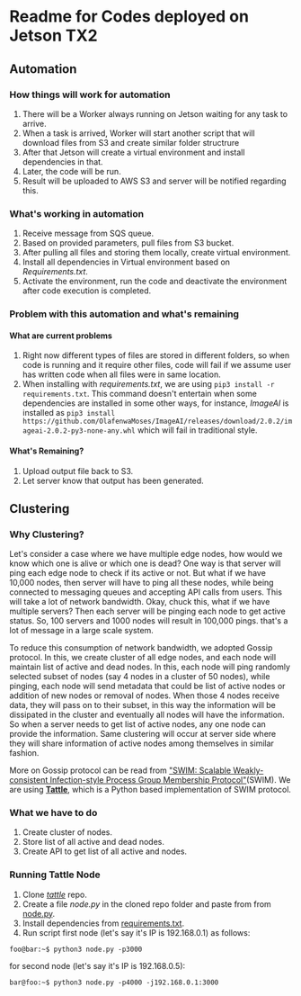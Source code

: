 # Readme for Codes deployed on Jetson TX2

## Automation
### How things will work for automation
1. There will be a Worker always running on Jetson waiting for any task to arrive.  
2. When a task is arrived, Worker will start another script that will download files from S3 and create similar folder structrure  
3. After that Jetson will create a virtual environment and install dependencies in that.  
4. Later, the code will be run.  
5. Result will be uploaded to AWS S3 and server will be notified regarding this.  

### What's working in automation
1. Receive message from SQS queue.
2. Based on provided parameters, pull files from S3 bucket.  
3. After pulling all files and storing them locally, create virtual environment.  
4. Install all dependencies in Virtual environment based on _Requirements.txt_.  
5. Activate the environment, run the code and deactivate the environment after code execution is completed.  

### Problem with this automation and what's remaining
#### What are current problems
1. Right now different types of files are stored in different folders, so when code is running and it require other files, code will fail if we assume user has written code when all files were in same location.  
2. When installing with _requirements.txt_, we are using `pip3 install -r requirements.txt`. This command doesn't entertain when some dependencies are installed in some other ways, for instance, _ImageAI_ is installed as `pip3 install https://github.com/OlafenwaMoses/ImageAI/releases/download/2.0.2/imageai-2.0.2-py3-none-any.whl` which will fail in traditional style.  
#### What's Remaining?
1. Upload output file back to S3.  
2. Let server know that output has been generated.  

## Clustering
### Why Clustering?
Let's consider a case where we have multiple edge nodes, how would we know which one is alive or which one is dead? One way is that server will ping each edge node to check if its active or not. But what if we have 10,000 nodes, then server will have to ping all these nodes, while being connected to messaging queues and accepting API calls from users. This will take a lot of network bandwidth. Okay, chuck this, what if we have multiple servers? Then each server will be pinging each node to get active status. So, 100 servers and 1000 nodes will result in 100,000 pings. that's a lot of message in a large scale system.  

To reduce this consumption of network bandwidth, we adopted Gossip protocol. In this, we create cluster of all edge nodes, and each node will maintain list of active and dead nodes. In this, each node will ping randomly selected subset of nodes (say 4 nodes in a cluster of 50 nodes), while pinging, each node will send metadata that could be list of active nodes or addition of new nodes or removal of nodes. When those 4 nodes receive data, they will pass on to their subset, in this way the information will be dissipated in the cluster and eventually all nodes will have the information. So when a server needs to get list of active nodes, any one node can provide the information. Same clustering will occur at server side where they will share information of active nodes among themselves in similar fashion.  

More on Gossip protocol can be read from [ "SWIM: Scalable Weakly-consistent Infection-style Process Group Membership Protocol"](https://ieeexplore.ieee.org/document/1028914/)(SWIM). We are using **[Tattle](https://github.com/kippandrew/tattle)**, which is a Python based implementation of SWIM protocol.

### What we have to do
1. Create cluster of nodes.  
2. Store list of all active and dead nodes.  
3. Create API to get list of all active and nodes.  

### Running Tattle Node
1. Clone [_tattle_](https://github.com/kippandrew/tattle) repo.  
2. Create a file _node.py_ in the cloned repo folder and paste from from [node.py](https://github.com/mhn10/edge-analytics-dashboard/blob/NodesStatus/Jetson/cluster/Tattle/node.py).  
3. Install dependencies from [requirements.txt](https://github.com/mhn10/edge-analytics-dashboard/blob/NodesStatus/Jetson/cluster/Tattle/requirements.txt).  
4. Run script first node (let's say it's IP is 192.168.0.1) as follows:
```console
foo@bar:~$ python3 node.py -p3000
```
for second node (let's say it's IP is 192.168.0.5):
```console
bar@foo:~$ python3 node.py -p4000 -j192.168.0.1:3000
```
